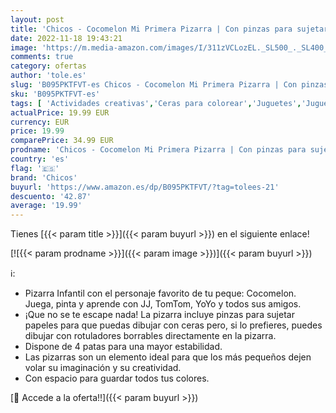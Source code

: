 ```yaml
---
layout: post
title: 'Chicos - Cocomelon Mi Primera Pizarra | Con pinzas para sujetar el papel | Apta para ceras y rotuladores borrables | Con 4 patas para una mayor estabilidad | A partir de 18 meses | Color verde  52191 '
date: 2022-11-18 19:43:21
image: 'https://m.media-amazon.com/images/I/311zVCLozEL._SL500_._SL400_.jpg'
comments: true
category: ofertas
author: 'tole.es'
slug: 'B095PKTFVT-es Chicos - Cocomelon Mi Primera Pizarra | Con pinzas para...'
sku: 'B095PKTFVT-es'
tags: [ 'Actividades creativas','Ceras para colorear','Juguetes','Juguetes y juegos','Material de escritura y dibujo para niños','chicos','rotuladores','🇪🇸', ]
actualPrice: 19.99 EUR
currency: EUR
price: 19.99
comparePrice: 34.99 EUR
prodname: 'Chicos - Cocomelon Mi Primera Pizarra | Con pinzas para sujetar el papel | Apta para ceras y rotuladores borrables | Con 4 patas para una mayor estabilidad | A partir de 18 meses | Color verde  52191 '
country: 'es'
flag: '🇪🇸'
brand: 'Chicos'
buyurl: 'https://www.amazon.es/dp/B095PKTFVT/?tag=tolees-21'
descuento: '42.87'
average: '19.99'
---
```


Tienes [{{< param title >}}]({{< param buyurl >}}) en el siguiente enlace!

[![{{< param prodname >}}]({{< param image >}})]({{< param buyurl >}})

ℹ️:

- Pizarra Infantil con el personaje favorito de tu peque: Cocomelon. Juega, pinta y aprende con JJ, TomTom, YoYo y todos sus amigos.
- ¡Que no se te escape nada! La pizarra incluye pinzas para sujetar papeles para que puedas dibujar con ceras pero, si lo prefieres, puedes dibujar con rotuladores borrables directamente en la pizarra.
- Dispone de 4 patas para una mayor estabilidad.
- Las pizarras son un elemento ideal para que los más pequeños dejen volar su imaginación y su creatividad.
- Con espacio para guardar todos tus colores.

[🛒 Accede a la oferta!!]({{< param buyurl >}})
